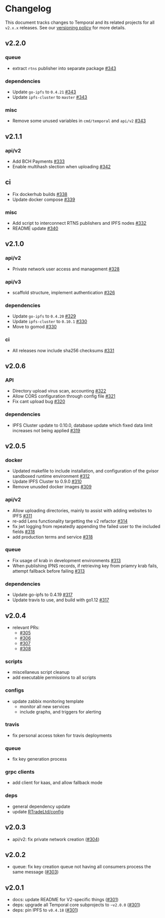 # Changelog

This document tracks changes to Temporal and its related projects for all `v2.x.x`
releases. See our [versioning policy](/VERSIONING.md) for more details.

## v2.2.0

### queue

* extract `rtns` publisher into separate package [#343](https://github.com/RTradeLtd/Temporal/pull/343)

### dependencies

* Update `go-ipfs` to `0.4.21` [#343](https://github.com/RTradeLtd/Temporal/pull/343)
* Update `ipfs-cluster` to `master` [#343](https://github.com/RTradeLtd/Temporal/pull/343)

### misc

* Remove some unused variables in `cmd/temporal` and `api/v2` [#343](https://github.com/RTradeLtd/Temporal/pull/343)

## v2.1.1

### api/v2

* Add BCH Payments [#333](https://github.com/RTradeLtd/Temporal/pull/333)
* Enable multihash slection when uploading [#342](https://github.com/RTradeLtd/Temporal/pull/342)

## ci

* Fix dockerhub builds [#338](https://github.com/RTradeLtd/Temporal/pull/338)
* Update docker compose [#339](https://github.com/RTradeLtd/Temporal/pull/339)

### misc

* Add script to interconnect RTNS publishers and IPFS nodes [#332](https://github.com/RTradeLtd/Temporal/pull/332)
* README update [#340](https://github.com/RTradeLtd/Temporal/pull/340)

## v2.1.0

### api/v2

* Private network user access and management [#328](https://github.com/RTradeLtd/Temporal/pull/328)

### api/v3

* scaffold structure, implement authentication [#326](https://github.com/RTradeLtd/Temporal/pull/326)

### dependencies

* Update `go-ipfs` to `0.4.20` [#329](https://github.com/RTradeLtd/Temporal/pull/329)
* Update `ipfs-cluster` to `0.10.1` [#330](https://github.com/RTradeLtd/Temporal/pull/330)
* Move to gomod [#330](https://github.com/RTradeLtd/Temporal/pull/330)

### ci

* All releases now include sha256 checksums [#331](https://github.com/RTradeLtd/Temporal/pull/331)

## v2.0.6

### API

* Directory upload virus scan, accounting [#322](https://github.com/RTradeLtd/Temporal/pull/322)
* Allow CORS configuration through config file [#321](https://github.com/RTradeLtd/Temporal/pull/321)
* Fix cant upload bug [#320](https://github.com/RTradeLtd/Temporal/pull/320)

### dependencies

* IPFS Cluster update to 0.10.0, database update which fixed data limit increases not being applied [#319](https://github.com/RTradeLtd/Temporal/pull/319)

## v2.0.5

### docker

* Updated makefile to include installation, and configuration of the gvisor sandboxed runtime environment [#312](https://github.com/RTradeLtd/Temporal/pull/312)
* Update IPFS Cluster to 0.9.0 [#310](https://github.com/RTradeLtd/Temporal/pull/310)
* Remove unusded docker images [#309](https://github.com/RTradeLtd/Temporal/pull/309)

### api/v2

* Allow uploading directories, mainly to assist with adding websites to IPFS [#311](https://github.com/RTradeLtd/Temporal/pull/311)
* re-add Lens functionality targetting the v2 refactor [#314](https://github.com/RTradeLtd/Temporal/pull/314)
* fix jwt logging from repeatedly appending the failed user to the included fields [#318](https://github.com/RTradeLtd/Temporal/pull/318)
* add production terms and service [#318](https://github.com/RTradeLtd/Temporal/pull/318)

### queue

* Fix usage of krab in development environments [#313](https://github.com/RTradeLtd/Temporal/pull/313)
* When publishing IPNS records, if retrieving key from priamry krab fails, attempt fallback before failing [#313](https://github.com/RTradeLtd/Temporal/pull/313)

### dependencies

* Update go-ipfs to 0.4.19 [#317](https://github.com/RTradeLtd/Temporal/pull/317)
* Update travis to use, and build with go1.12 [#317](https://github.com/RTradeLtd/Temporal/pull/317)

## v2.0.4

* relevant PRs:
  * [#305](https://github.com/RTradeLtd/Temporal/pull/305)
  * [#306](https://github.com/RTradeLtd/Temporal/pull/306)
  * [#307](https://github.com/RTradeLtd/Temporal/pull/307)
  * [#308](https://github.com/RTradeLtd/Temporal/pull/308)
  
### scripts

* miscellaneus script cleanup
* add executable permissions to all scripts

### configs

* update zabbix monitoring template
  * monitor all new services
  * include graphs, and triggers for alerting

### travis

* fix personal access token for travis deployments

### queue

* fix key generation process

### grpc clients

* add client for kaas, and allow fallback mode

### deps

* general dependency update
* update [RTradeLtd/config](https://github.com/RTradeLtd/config)

## v2.0.3

* api/v2: fix private network creation ([#304](https://github.com/RTradeLtd/Temporal/pull/304))

## v2.0.2

* queue: fix key creation queue not having all consumers process the same message ([#303](https://github.com/RTradeLtd/Temporal/pull/303))

## v2.0.1

* docs: update README for V2-specific things ([#301](https://github.com/RTradeLtd/Temporal/pull/301))
* deps: upgrade all Temporal core subprojects to `~v2.0.0` ([#301](https://github.com/RTradeLtd/Temporal/pull/301))
* deps: pin IPFS to `v0.4.18` ([#301](https://github.com/RTradeLtd/Temporal/pull/301))
